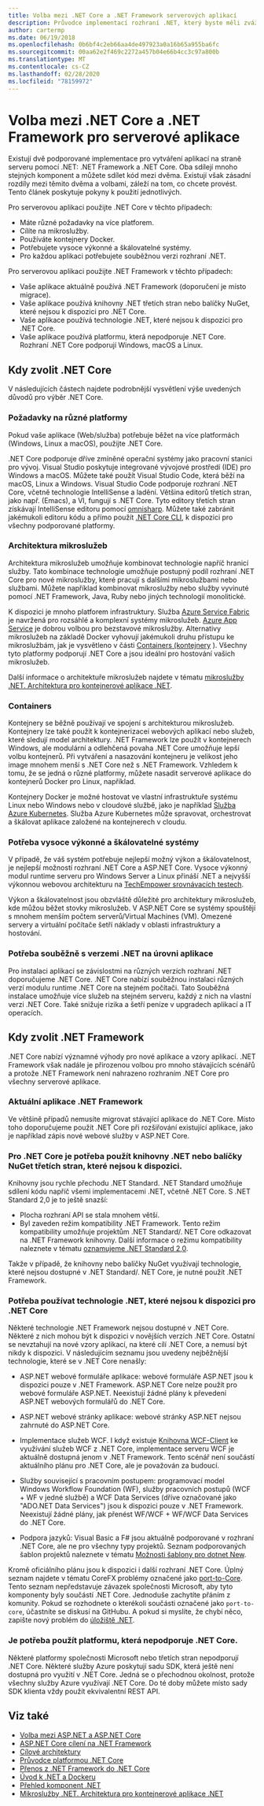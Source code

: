 ```yaml
---
title: Volba mezi .NET Core a .NET Framework serverových aplikací
description: Průvodce implementací rozhraní .NET, který byste měli zvážit při vytváření serverové aplikace v .NET.
author: cartermp
ms.date: 06/19/2018
ms.openlocfilehash: 0b6bf4c2eb66aa4de497923a0a16b65a955ba6fc
ms.sourcegitcommit: 00aa62e2f469c2272a457b04e66b4cc3c97a800b
ms.translationtype: MT
ms.contentlocale: cs-CZ
ms.lasthandoff: 02/28/2020
ms.locfileid: "78159972"
---
```

# <a name="choosing-between-net-core-and-net-framework-for-server-apps"></a>Volba mezi .NET Core a .NET Framework pro serverové aplikace

Existují dvě podporované implementace pro vytváření aplikací na straně serveru pomocí .NET: .NET Framework a .NET Core. Oba sdílejí mnoho stejných komponent a můžete sdílet kód mezi dvěma. Existují však zásadní rozdíly mezi těmito dvěma a volbami, záleží na tom, co chcete provést.  Tento článek poskytuje pokyny k použití jednotlivých.

Pro serverovou aplikaci použijte .NET Core v těchto případech:

- Máte různé požadavky na více platforem.
- Cílíte na mikroslužby.
- Používáte kontejnery Docker.
- Potřebujete vysoce výkonné a škálovatelné systémy.
- Pro každou aplikaci potřebujete souběžnou verzi rozhraní .NET.

Pro serverovou aplikaci použijte .NET Framework v těchto případech:

- Vaše aplikace aktuálně používá .NET Framework (doporučení je místo migrace).
- Vaše aplikace používá knihovny .NET třetích stran nebo balíčky NuGet, které nejsou k dispozici pro .NET Core.
- Vaše aplikace používá technologie .NET, které nejsou k dispozici pro .NET Core.
- Vaše aplikace používá platformu, která nepodporuje .NET Core. Rozhraní .NET Core podporují Windows, macOS a Linux.

## <a name="when-to-choose-net-core"></a>Kdy zvolit .NET Core

V následujících částech najdete podrobnější vysvětlení výše uvedených důvodů pro výběr .NET Core.

### <a name="cross-platform-needs"></a>Požadavky na různé platformy

Pokud vaše aplikace (Web/služba) potřebuje běžet na více platformách (Windows, Linux a macOS), použijte .NET Core.

.NET Core podporuje dříve zmíněné operační systémy jako pracovní stanici pro vývoj. Visual Studio poskytuje integrované vývojové prostředí (IDE) pro Windows a macOS. Můžete také použít Visual Studio Code, která běží na macOS, Linux a Windows. Visual Studio Code podporuje rozhraní .NET Core, včetně technologie IntelliSense a ladění. Většina editorů třetích stran, jako např. (Emacs), a VI, fungují s .NET Core. Tyto editory třetích stran získávají IntelliSense editoru pomocí [omnisharp](https://www.omnisharp.net/). Můžete také zabránit jakémukoli editoru kódu a přímo použít [.NET Core CLI](../core/tools/index.md), k dispozici pro všechny podporované platformy.

### <a name="microservices-architecture"></a>Architektura mikroslužeb

Architektura mikroslužeb umožňuje kombinovat technologie napříč hranicí služby. Tato kombinace technologie umožňuje postupný podíl rozhraní .NET Core pro nové mikroslužby, které pracují s dalšími mikroslužbami nebo službami. Můžete například kombinovat mikroslužby nebo služby vyvinuté pomocí .NET Framework, Java, Ruby nebo jiných technologií monolitické.

K dispozici je mnoho platforem infrastruktury. Služba [Azure Service Fabric](https://azure.microsoft.com/services/service-fabric/) je navržená pro rozsáhlé a komplexní systémy mikroslužeb. [Azure App Service](https://azure.microsoft.com/services/app-service/) je dobrou volbou pro bezstavové mikroslužby. Alternativy mikroslužeb na základě Docker vyhovují jakémukoli druhu přístupu ke mikroslužbám, jak je vysvětleno v části [Containers (kontejnery](#containers) ). Všechny tyto platformy podporují .NET Core a jsou ideální pro hostování vašich mikroslužeb.

Další informace o architektuře mikroslužeb najdete v tématu [mikroslužby .NET. Architektura pro kontejnerové aplikace .NET](../architecture/microservices/index.md).

### <a name="containers"></a>Containers

Kontejnery se běžně používají ve spojení s architekturou mikroslužeb. Kontejnery lze také použít k kontejnerizaceí webových aplikací nebo služeb, které sledují model architektury. .NET Framework lze použít v kontejnerech Windows, ale modulární a odlehčená povaha .NET Core umožňuje lepší volbu kontejnerů. Při vytváření a nasazování kontejneru je velikost jeho image mnohem menší s .NET Core než s .NET Framework. Vzhledem k tomu, že se jedná o různé platformy, můžete nasadit serverové aplikace do kontejnerů Docker pro Linux, například.

Kontejnery Docker je možné hostovat ve vlastní infrastruktuře systému Linux nebo Windows nebo v cloudové službě, jako je například [Služba Azure Kubernetes](https://azure.microsoft.com/services/kubernetes-service/). Služba Azure Kubernetes může spravovat, orchestrovat a škálovat aplikace založené na kontejnerech v cloudu.

### <a name="a-need-for-high-performance-and-scalable-systems"></a>Potřeba vysoce výkonné a škálovatelné systémy

V případě, že váš systém potřebuje nejlepší možný výkon a škálovatelnost, je nejlepší možností rozhraní .NET Core a ASP.NET Core. Vysoce výkonný modul runtime serveru pro Windows Server a Linux přináší .NET a nejvyšší výkonnou webovou architekturu na [TechEmpower srovnávacích testech](https://www.techempower.com/benchmarks/#hw=ph&test=plaintext).

Výkon a škálovatelnost jsou obzvláště důležité pro architektury mikroslužeb, kde můžou běžet stovky mikroslužeb. V ASP.NET Core se systémy spouštějí s mnohem menším počtem serverů/Virtual Machines (VM). Omezené servery a virtuální počítače šetří náklady v oblasti infrastruktury a hostování.

### <a name="a-need-for-side-by-side-of-net-versions-per-application-level"></a>Potřeba souběžně s verzemi .NET na úrovni aplikace

Pro instalaci aplikací se závislostmi na různých verzích rozhraní .NET doporučujeme .NET Core. .NET Core nabízí souběžnou instalaci různých verzí modulu runtime .NET Core na stejném počítači. Tato Souběžná instalace umožňuje více služeb na stejném serveru, každý z nich na vlastní verzi .NET Core. Také snižuje rizika a šetří peníze v upgradech aplikací a IT operacích.

## <a name="when-to-choose-net-framework"></a>Kdy zvolit .NET Framework

.NET Core nabízí významné výhody pro nové aplikace a vzory aplikací. .NET Framework však nadále je přirozenou volbou pro mnoho stávajících scénářů a protože .NET Framework není nahrazeno rozhraním .NET Core pro všechny serverové aplikace.

### <a name="current-net-framework-applications"></a>Aktuální aplikace .NET Framework

Ve většině případů nemusíte migrovat stávající aplikace do .NET Core. Místo toho doporučujeme použít .NET Core při rozšiřování existující aplikace, jako je například zápis nové webové služby v ASP.NET Core.

### <a name="a-need-to-use-third-party-net-libraries-or-nuget-packages-not-available-for-net-core"></a>Pro .NET Core je potřeba použít knihovny .NET nebo balíčky NuGet třetích stran, které nejsou k dispozici.

Knihovny jsou rychle přechodu .NET Standard. .NET Standard umožňuje sdílení kódu napříč všemi implementacemi .NET, včetně .NET Core. S .NET Standard 2,0 je to ještě snazší:

- Plocha rozhraní API se stala mnohem větší.
- Byl zaveden režim kompatibility .NET Framework. Tento režim kompatibility umožňuje projektům .NET Standard/. NET Core odkazovat na .NET Framework knihovny. Další informace o režimu kompatibility naleznete v tématu [oznamujeme .NET Standard 2,0](https://devblogs.microsoft.com/dotnet/announcing-net-standard-2-0/).

Takže v případě, že knihovny nebo balíčky NuGet využívají technologie, které nejsou dostupné v .NET Standard/. NET Core, je nutné použít .NET Framework.

### <a name="a-need-to-use-net-technologies-not-available-for-net-core"></a>Potřeba používat technologie .NET, které nejsou k dispozici pro .NET Core

Některé technologie .NET Framework nejsou dostupné v .NET Core. Některé z nich mohou být k dispozici v novějších verzích .NET Core. Ostatní se nevztahují na nové vzory aplikací, na které cílí .NET Core, a nemusí být nikdy k dispozici. V následujícím seznamu jsou uvedeny nejběžnější technologie, které se v .NET Core nenašly:

- ASP.NET webové formuláře aplikace: webové formuláře ASP.NET jsou k dispozici pouze v .NET Framework. ASP.NET Core nelze použít pro webové formuláře ASP.NET. Neexistují žádné plány k převedení ASP.NET webových formulářů do .NET Core.

- ASP.NET webové stránky aplikace: webové stránky ASP.NET nejsou zahrnuté do ASP.NET Core.

- Implementace služeb WCF. I když existuje [Knihovna WCF-Client](https://github.com/dotnet/wcf) ke využívání služeb WCF z .NET Core, implementace serveru WCF je aktuálně dostupná jenom v .NET Framework. Tento scénář není součástí aktuálního plánu pro .NET Core, ale je považován za budoucí.

- Služby související s pracovním postupem: programovací model Windows Workflow Foundation (WF), služby pracovních postupů (WCF + WF v jedné službě) a WCF Data Services (dříve označované jako "ADO.NET Data Services") jsou k dispozici pouze v .NET Framework.  Neexistují žádné plány, jak přenést WF/WCF + WF/WCF Data Services do .NET Core.

- Podpora jazyků: Visual Basic a F# jsou aktuálně podporované v rozhraní .NET Core, ale ne pro všechny typy projektů. Seznam podporovaných šablon projektů naleznete v tématu [Možnosti šablony pro dotnet New](../core/tools/dotnet-new.md#arguments).

Kromě oficiálního plánu jsou k dispozici i další rozhraní .NET Core. Úplný seznam najdete v tématu CoreFX problémy označené jako [port-to-Core](https://github.com/dotnet/corefx/issues?q=is%3Aopen+is%3Aissue+label%3Aport-to-core). Tento seznam nepředstavuje závazek společnosti Microsoft, aby tyto komponenty byly součástí .NET Core. Jednoduše zachytíte přáním z komunity. Pokud se rozhodnete o kterékoli součásti označené jako `port-to-core`, účastníte se diskusí na GitHubu. A pokud si myslíte, že chybí něco, zapište nový problém do [úložiště .NET](https://github.com/dotnet/runtime/issues/new).

### <a name="a-need-to-use-a-platform-that-doesnt-support-net-core"></a>Je potřeba použít platformu, která nepodporuje .NET Core.

Některé platformy společnosti Microsoft nebo třetích stran nepodporují .NET Core. Některé služby Azure poskytují sadu SDK, která ještě není dostupná pro využití v .NET Core. Jedná se o přechodnou okolnost, protože všechny služby Azure využívají .NET Core. Do té doby můžete místo sady SDK klienta vždy použít ekvivalentní REST API.

## <a name="see-also"></a>Viz také

- [Volba mezi ASP.NET a ASP.NET Core](/aspnet/core/choose-aspnet-framework)
- [ASP.NET Core cílení na .NET Framework](/aspnet/core#aspnet-core-targeting-net-framework)
- [Cílové architektury](frameworks.md)
- [Průvodce platformou .NET Core](../core/index.md)
- [Přenos z .NET Framework do .NET Core](../core/porting/index.md)
- [Úvod k .NET a Dockeru](../core/docker/introduction.md)
- [Přehled komponent .NET](components.md)
- [Mikroslužby .NET. Architektura pro kontejnerové aplikace .NET](../architecture/microservices/index.md)
